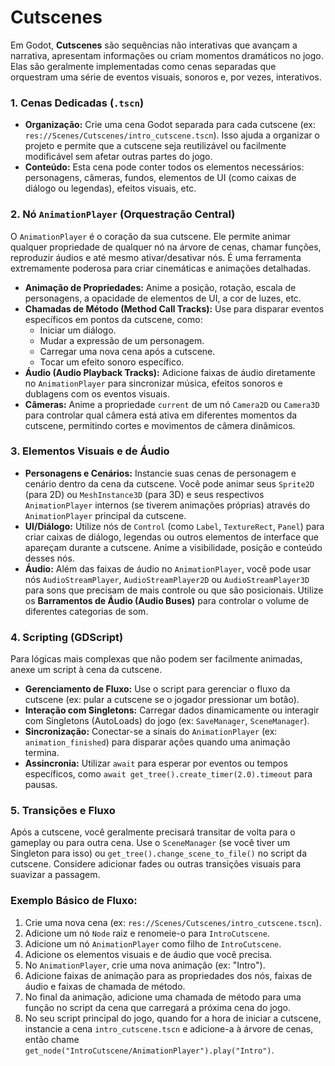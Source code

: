 # Cutscenes

Em Godot, **Cutscenes** são sequências não interativas que avançam a narrativa, apresentam informações ou criam momentos dramáticos no jogo. Elas são geralmente implementadas como cenas separadas que orquestram uma série de eventos visuais, sonoros e, por vezes, interativos.

### 1. Cenas Dedicadas (`.tscn`)

*   **Organização:** Crie uma cena Godot separada para cada cutscene (ex: `res://Scenes/Cutscenes/intro_cutscene.tscn`). Isso ajuda a organizar o projeto e permite que a cutscene seja reutilizável ou facilmente modificável sem afetar outras partes do jogo.
*   **Conteúdo:** Esta cena pode conter todos os elementos necessários: personagens, câmeras, fundos, elementos de UI (como caixas de diálogo ou legendas), efeitos visuais, etc.

### 2. Nó `AnimationPlayer` (Orquestração Central)

O `AnimationPlayer` é o coração da sua cutscene. Ele permite animar qualquer propriedade de qualquer nó na árvore de cenas, chamar funções, reproduzir áudios e até mesmo ativar/desativar nós. É uma ferramenta extremamente poderosa para criar cinemáticas e animações detalhadas.

*   **Animação de Propriedades:** Anime a posição, rotação, escala de personagens, a opacidade de elementos de UI, a cor de luzes, etc.
*   **Chamadas de Método (Method Call Tracks):** Use para disparar eventos específicos em pontos da cutscene, como:
    *   Iniciar um diálogo.
    *   Mudar a expressão de um personagem.
    *   Carregar uma nova cena após a cutscene.
    *   Tocar um efeito sonoro específico.
*   **Áudio (Audio Playback Tracks):** Adicione faixas de áudio diretamente no `AnimationPlayer` para sincronizar música, efeitos sonoros e dublagens com os eventos visuais.
*   **Câmeras:** Anime a propriedade `current` de um nó `Camera2D` ou `Camera3D` para controlar qual câmera está ativa em diferentes momentos da cutscene, permitindo cortes e movimentos de câmera dinâmicos.

### 3. Elementos Visuais e de Áudio

*   **Personagens e Cenários:** Instancie suas cenas de personagem e cenário dentro da cena da cutscene. Você pode animar seus `Sprite2D` (para 2D) ou `MeshInstance3D` (para 3D) e seus respectivos `AnimationPlayer` internos (se tiverem animações próprias) através do `AnimationPlayer` principal da cutscene.
*   **UI/Diálogo:** Utilize nós de `Control` (como `Label`, `TextureRect`, `Panel`) para criar caixas de diálogo, legendas ou outros elementos de interface que apareçam durante a cutscene. Anime a visibilidade, posição e conteúdo desses nós.
*   **Áudio:** Além das faixas de áudio no `AnimationPlayer`, você pode usar nós `AudioStreamPlayer`, `AudioStreamPlayer2D` ou `AudioStreamPlayer3D` para sons que precisam de mais controle ou que são posicionais. Utilize os **Barramentos de Áudio (Audio Buses)** para controlar o volume de diferentes categorias de som.

### 4. Scripting (GDScript)

Para lógicas mais complexas que não podem ser facilmente animadas, anexe um script à cena da cutscene.

*   **Gerenciamento de Fluxo:** Use o script para gerenciar o fluxo da cutscene (ex: pular a cutscene se o jogador pressionar um botão).
*   **Interação com Singletons:** Carregar dados dinamicamente ou interagir com Singletons (AutoLoads) do jogo (ex: `SaveManager`, `SceneManager`).
*   **Sincronização:** Conectar-se a sinais do `AnimationPlayer` (ex: `animation_finished`) para disparar ações quando uma animação termina.
*   **Assincronia:** Utilizar `await` para esperar por eventos ou tempos específicos, como `await get_tree().create_timer(2.0).timeout` para pausas.

### 5. Transições e Fluxo

Após a cutscene, você geralmente precisará transitar de volta para o gameplay ou para outra cena. Use o `SceneManager` (se você tiver um Singleton para isso) ou `get_tree().change_scene_to_file()` no script da cutscene. Considere adicionar fades ou outras transições visuais para suavizar a passagem.

### Exemplo Básico de Fluxo:

1.  Crie uma nova cena (ex: `res://Scenes/Cutscenes/intro_cutscene.tscn`).
2.  Adicione um nó `Node` raiz e renomeie-o para `IntroCutscene`.
3.  Adicione um nó `AnimationPlayer` como filho de `IntroCutscene`.
4.  Adicione os elementos visuais e de áudio que você precisa.
5.  No `AnimationPlayer`, crie uma nova animação (ex: "Intro").
6.  Adicione faixas de animação para as propriedades dos nós, faixas de áudio e faixas de chamada de método.
7.  No final da animação, adicione uma chamada de método para uma função no script da cena que carregará a próxima cena do jogo.
8.  No seu script principal do jogo, quando for a hora de iniciar a cutscene, instancie a cena `intro_cutscene.tscn` e adicione-a à árvore de cenas, então chame `get_node("IntroCutscene/AnimationPlayer").play("Intro")`.
